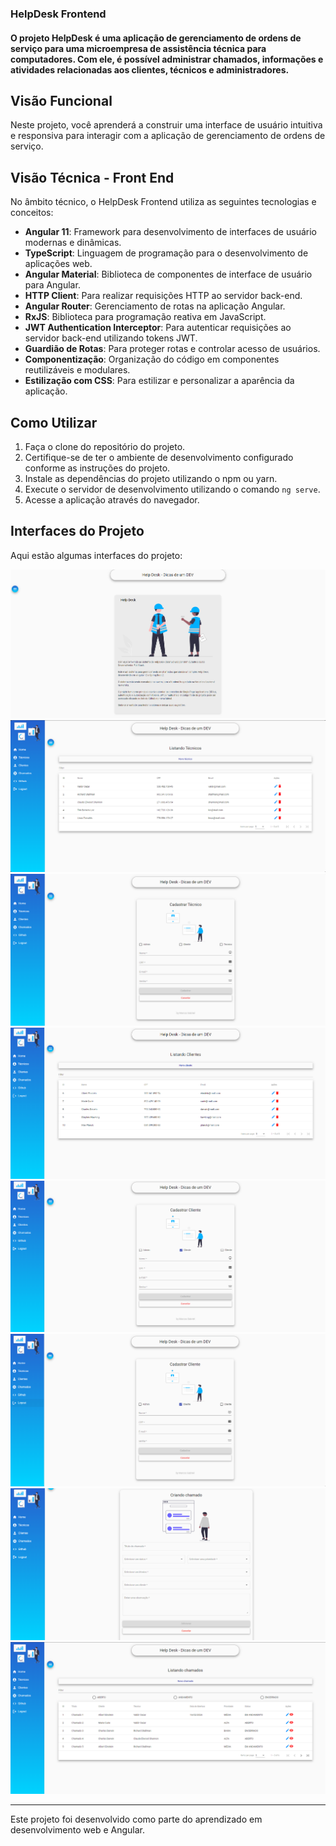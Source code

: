 ### HelpDesk Frontend



#### O projeto HelpDesk é uma aplicação de gerenciamento de ordens de serviço para uma microempresa de assistência técnica para computadores. Com ele, é possível administrar chamados, informações e atividades relacionadas aos clientes, técnicos e administradores.

## Visão Funcional

Neste projeto, você aprenderá a construir uma interface de usuário intuitiva e responsiva para interagir com a aplicação de gerenciamento de ordens de serviço.

## Visão Técnica - Front End

No âmbito técnico, o HelpDesk Frontend utiliza as seguintes tecnologias e conceitos:

- **Angular 11**: Framework para desenvolvimento de interfaces de usuário modernas e dinâmicas.
- **TypeScript**: Linguagem de programação para o desenvolvimento de aplicações web.
- **Angular Material**: Biblioteca de componentes de interface de usuário para Angular.
- **HTTP Client**: Para realizar requisições HTTP ao servidor back-end.
- **Angular Router**: Gerenciamento de rotas na aplicação Angular.
- **RxJS**: Biblioteca para programação reativa em JavaScript.
- **JWT Authentication Interceptor**: Para autenticar requisições ao servidor back-end utilizando tokens JWT.
- **Guardião de Rotas**: Para proteger rotas e controlar acesso de usuários.
- **Componentização**: Organização do código em componentes reutilizáveis e modulares.
- **Estilização com CSS**: Para estilizar e personalizar a aparência da aplicação.

## Como Utilizar

1. Faça o clone do repositório do projeto.
2. Certifique-se de ter o ambiente de desenvolvimento configurado conforme as instruções do projeto.
3. Instale as dependências do projeto utilizando o npm ou yarn.
4. Execute o servidor de desenvolvimento utilizando o comando `ng serve`.
5. Acesse a aplicação através do navegador.

## Interfaces do Projeto

Aqui estão algumas interfaces do projeto:

 ![Interface 1](https://github.com/Marcos-Gabriell/helpdesk-frontend/blob/master/src/assets/img/1.png)
 ![Interface 2](https://github.com/Marcos-Gabriell/helpdesk-frontend/blob/master/src/assets/img/2.png)
 ![Interface 3](https://github.com/Marcos-Gabriell/helpdesk-frontend/blob/master/src/assets/img/3.png)
 ![Interface 4](https://github.com/Marcos-Gabriell/helpdesk-frontend/blob/master/src/assets/img/4.png)
 ![Interface 5](https://github.com/Marcos-Gabriell/helpdesk-frontend/blob/master/src/assets/img/5.png)
 ![Interface 6](https://github.com/Marcos-Gabriell/helpdesk-frontend/blob/master/src/assets/img/6.png)
 ![Interface 7](https://github.com/Marcos-Gabriell/helpdesk-frontend/blob/master/src/assets/img/7.png)
 ![Interface 8](https://github.com/Marcos-Gabriell/helpdesk-frontend/blob/master/src/assets/img/8.png)


---
Este projeto foi desenvolvido como parte do aprendizado em desenvolvimento web e Angular.
